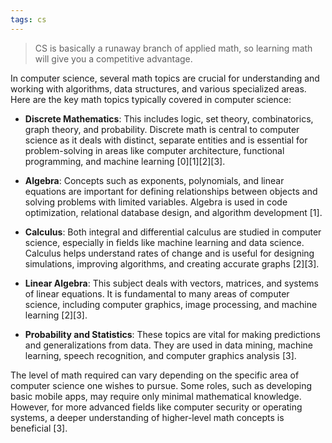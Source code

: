 ```yaml
---
tags: cs
---
```


> CS is basically a runaway branch of applied math, so learning math will give you a competitive advantage.

In computer science, several math topics are crucial for understanding and working with algorithms, data structures, and various specialized areas. Here are the key math topics typically covered in computer science:

- **Discrete Mathematics**: This includes logic, set theory, combinatorics, graph theory, and probability. Discrete math is central to computer science as it deals with distinct, separate entities and is essential for problem-solving in areas like computer architecture, functional programming, and machine learning [0][1][2][3].
   
- **Algebra**: Concepts such as exponents, polynomials, and linear equations are important for defining relationships between objects and solving problems with limited variables. Algebra is used in code optimization, relational database design, and algorithm development [1].

- **Calculus**: Both integral and differential calculus are studied in computer science, especially in fields like machine learning and data science. Calculus helps understand rates of change and is useful for designing simulations, improving algorithms, and creating accurate graphs [2][3].

- **Linear Algebra**: This subject deals with vectors, matrices, and systems of linear equations. It is fundamental to many areas of computer science, including computer graphics, image processing, and machine learning [2][3].

- **Probability and Statistics**: These topics are vital for making predictions and generalizations from data. They are used in data mining, machine learning, speech recognition, and computer graphics analysis [3].

The level of math required can vary depending on the specific area of computer science one wishes to pursue. Some roles, such as developing basic mobile apps, may require only minimal mathematical knowledge. However, for more advanced fields like computer security or operating systems, a deeper understanding of higher-level math concepts is beneficial [3].